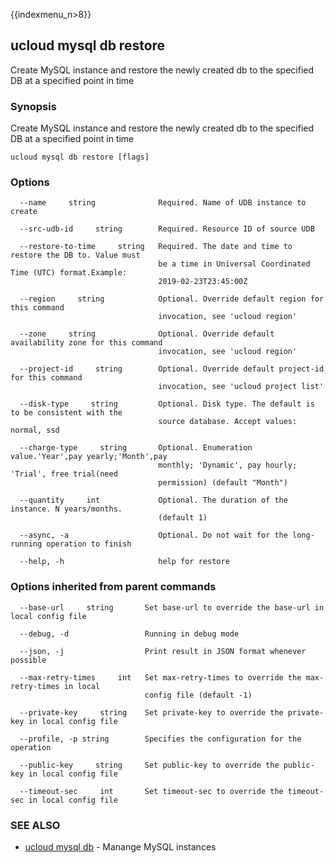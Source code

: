 {{indexmenu_n>8}}

## ucloud mysql db restore

Create MySQL instance and restore the newly created db to the specified DB at a specified point in time

### Synopsis

Create MySQL instance and restore the newly created db to the specified DB at a specified point in time

```
ucloud mysql db restore [flags]
```

### Options

```
  --name     string              Required. Name of UDB instance to create 

  --src-udb-id     string        Required. Resource ID of source UDB 

  --restore-to-time     string   Required. The date and time to restore the DB to. Value must
                                 be a time in Universal Coordinated Time (UTC) format.Example:
                                 2019-02-23T23:45:00Z 

  --region     string            Optional. Override default region for this command
                                 invocation, see 'ucloud region' 

  --zone     string              Optional. Override default availability zone for this command
                                 invocation, see 'ucloud region' 

  --project-id     string        Optional. Override default project-id for this command
                                 invocation, see 'ucloud project list' 

  --disk-type     string         Optional. Disk type. The default is to be consistent with the
                                 source database. Accept values: normal, ssd 

  --charge-type     string       Optional. Enumeration value.'Year',pay yearly;'Month',pay
                                 monthly; 'Dynamic', pay hourly; 'Trial', free trial(need
                                 permission) (default "Month") 

  --quantity     int             Optional. The duration of the instance. N years/months.
                                 (default 1) 

  --async, -a                    Optional. Do not wait for the long-running operation to finish 

  --help, -h                     help for restore 

```

### Options inherited from parent commands

```
  --base-url     string       Set base-url to override the base-url in local config file 

  --debug, -d                 Running in debug mode 

  --json, -j                  Print result in JSON format whenever possible 

  --max-retry-times     int   Set max-retry-times to override the max-retry-times in local
                              config file (default -1) 

  --private-key     string    Set private-key to override the private-key in local config file 

  --profile, -p string        Specifies the configuration for the operation 

  --public-key     string     Set public-key to override the public-key in local config file 

  --timeout-sec     int       Set timeout-sec to override the timeout-sec in local config file 

```

### SEE ALSO

* [ucloud mysql db](developer/cli/cmd/ucloud/mysql/db)	 - Manange MySQL instances


